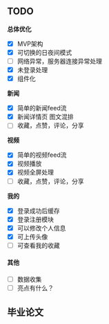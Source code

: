 ## TODO

**总体优化**

- [x] MVP架构
- [x] 可切换的日夜间模式
- [ ] 网络异常，服务器连接异常处理
- [x] 未登录处理
- [x] 组件化

**新闻**

- [x] 简单的新闻feed流
- [x] 新闻详情页 图文混排
- [ ] 收藏，点赞，评论，分享

**视频**

- [x] 简单的视频feed流
- [x] 视频播放
- [x] 视频全屏处理
- [ ] 收藏，点赞，评论，分享

**我的**

- [x] 登录成功后缓存
- [x] 登录注册模块
- [x] 可以修改个人信息
- [x] 可上传头像
- [ ] 可查看我的收藏

#### 其他

- [ ] 数据收集
- [ ] 亮点有什么？

## 毕业论文





